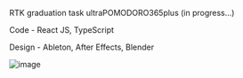 RTK graduation task ultraPOMODORO365plus (in progress...)

Code - React JS, TypeScript

Design - Ableton, After Effects, Blender

![image](https://github.com/user-attachments/assets/2bb736fa-4615-4a8d-bbb0-cea094e7d054)
